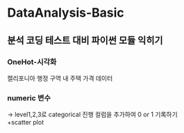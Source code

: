 # DataAnalysis-Basic
분석 코딩 테스트 대비 파이썬 모듈 익히기
-----------------
### OneHot-시각화  
캘리포니아 행정 구역 내 주택 가격 데이터  
**<h3>numeric** 변수</h3>-> level1,2,3로 categorical 진행 컬럼을 추가하여 0 or 1 기록하기  
+scatter plot
